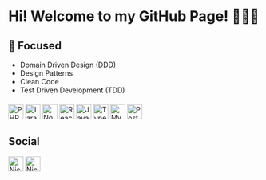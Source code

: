# Hi! Welcome to my GitHub Page! 👨🏻‍💻

## 🎯 Focused

- Domain Driven Design (DDD)
- Design Patterns
- Clean Code
- Test Driven Development (TDD)

<p style="margin-top: 20px;">
    <img src="https://devicons.github.io/devicon/devicon.git/icons/php/php-original.svg" alt="PHP"  width="30" height="30" />
    <img src="https://devicons.github.io/devicon/devicon.git/icons/laravel/laravel-plain-wordmark.svg" alt="Laravel" width="30" height="30"/>
    <img src="https://devicons.github.io/devicon/devicon.git/icons/nodejs/nodejs-original.svg" alt="NodeJS" width="30" height="30"/>
    <img src="https://devicons.github.io/devicon/devicon.git/icons/react/react-original-wordmark.svg" alt="React" width="30" height="30"/>
    <img src="https://devicons.github.io/devicon/devicon.git/icons/javascript/javascript-original.svg" alt="Javascript" width="30" height="30"/>
    <img src="https://devicons.github.io/devicon/devicon.git/icons/typescript/typescript-original.svg" alt="Typescript" width="30" height="30"/>
    <img src="https://devicons.github.io/devicon/devicon.git/icons/mysql/mysql-original.svg" alt="MySQL" width="30" height="30"/>
    <img src="https://devicons.github.io/devicon/devicon.git/icons/postgresql/postgresql-original.svg" alt="Postgresql" width="30" height="30"/>
</p>



## Social
<p>
    <a href="https://linkedin.com/in/nicolastanski" target="blank"><img align="center" src="https://devicons.github.io/devicon/devicon.git/icons/linkedin/linkedin-original.svg" alt="Nicolas Tanski" height="30" width="30" /></a>
    <a href="https://github.com/nicolastanski" target="blank"><img align="center" src="https://devicons.github.io/devicon/devicon.git/icons/github/github-original.svg" alt="Nicolas Tanski" height="30" width="30" /></a>
</p>